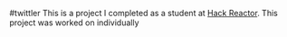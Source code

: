 #twittler
This is a project I completed as a student at [Hack Reactor](http://hackreactor.com). This project was worked on individually
